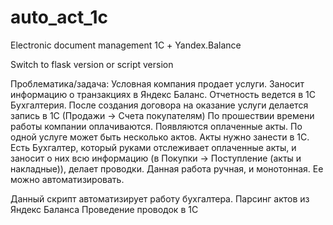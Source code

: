 # auto_act_1c
Electronic document management 1С + Yandex.Balance

Switch to flask version or script version

Проблематика/задача: Условная компания продает услуги. Заносит информацию о транзакциях в Яндекс Баланс. 
Отчетность ведется в 1С Бухгалтерия. После создания договора на оказание услуги делается запись в 1С (Продажи -> Счета покупателям) 
По прошествии времени работы компании оплачиваются. Появляются оплаченные акты. По одной услуге может быть несколько актов. Акты нужно занести в 1С. Есть Бухгалтер, который руками отслеживает оплаченные акты, и заносит о них всю информацию (в Покупки -> Поступление (акты и накладные)), делает проводки. Данная работа ручная, и монотонная. Ее можно автоматизировать.

Данный скрипт автоматизирует работу бухгалтера.
Парсинг актов из Яндекс Баланса
Проведение проводок в 1С
